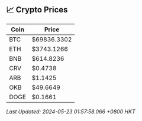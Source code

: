 ## 📈 Crypto Prices

| Coin | Price |
| ---- | ----- |
| BTC | $69836.3302 |
| ETH | $3743.1266 |
| BNB | $614.8236 |
| CRV | $0.4738 |
| ARB | $1.1425 |
| OKB | $49.6649 |
| DOGE | $0.1661 |

_Last Updated: 2024-05-23 01:57:58.066 +0800 HKT_